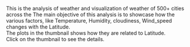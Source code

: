 This is the analysis of weather and visualization of weather of 500+ cities across the
  The main objective of this analysis is to showcase how the various factors, like Temperature, Humidity, cloudiness, Wind_speed <br>
  changes with the Latitude. <br>
  The plots in the thumbnail shows how they are related to Latitude. <br>
  Click on the thumbnail to see the details.
